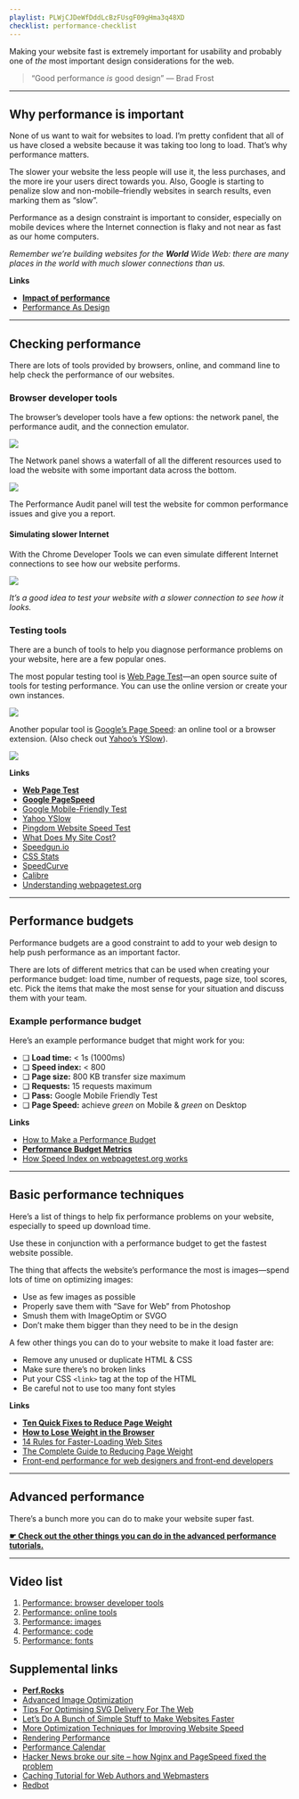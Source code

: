 ```yaml
---
playlist: PLWjCJDeWfDddLcBzFUsgF09gHma3q48XD
checklist: performance-checklist
---
```


Making your website fast is extremely important for usability and probably one of *the* most important design considerations for the web.

> “Good performance *is* good design”
> — Brad Frost

---

## Why performance is important

None of us want to wait for websites to load. I’m pretty confident that all of us have closed a website because it was taking too long to load. That’s why performance matters.

The slower your website the less people will use it, the less purchases, and the more ire your users direct towards you. Also, Google is starting to penalize slow and non-mobile–friendly websites in search results, even marking them as “slow”.

Performance as a design constraint is important to consider, especially on mobile devices where the Internet connection is flaky and not near as fast as our home computers.

*Remember we’re building websites for the **World** Wide Web: there are many places in the world with much slower connections than us.*

**Links**

- **[Impact of performance](https://github.com/zenorocha/browser-diet/wiki/Impact-of-performance)**
- [Performance As Design](http://bradfrost.com/blog/post/performance-as-design/)

---

## Checking performance

There are lots of tools provided by browsers, online, and command line to help check the performance of our websites.

### Browser developer tools

The browser’s developer tools have a few options: the network panel, the performance audit, and the connection emulator.

![](network.jpg)

The Network panel shows a waterfall of all the different resources used to load the website with some important data across the bottom.

![](audit.jpg)

The Performance Audit panel will test the website for common performance issues and give you a report.

#### Simulating slower Internet

With the Chrome Developer Tools we can even simulate different Internet connections to see how our website performs.

![](connection.jpg)

*It’s a good idea to test your website with a slower connection to see how it looks.*

### Testing tools

There are a bunch of tools to help you diagnose performance problems on your website, here are a few popular ones.

The most popular testing tool is [Web Page Test](http://www.webpagetest.org/)—an open source suite of tools for testing performance. You can use the online version or create your own instances.

![](web-page-test.jpg)

Another popular tool is [Google’s Page Speed](https://developers.google.com/speed/pagespeed/): an online tool or a browser extension. (Also check out [Yahoo’s YSlow](http://yslow.org/)).

![](pagespeed.jpg)

**Links**

- **[Web Page Test](http://www.webpagetest.org/)**
- **[Google PageSpeed](https://developers.google.com/speed/pagespeed/)**
- [Google Mobile-Friendly Test](https://www.google.com/webmasters/tools/mobile-friendly/)
- [Yahoo YSlow](http://yslow.org/)
- [Pingdom Website Speed Test](http://tools.pingdom.com/fpt/)
- [What Does My Site Cost?](http://whatdoesmysitecost.com/)
- [Speedgun.io](http://speedgun.io/)
- [CSS Stats](http://cssstats.com/)
- [SpeedCurve](https://speedcurve.com/)
- [Calibre](https://calibreapp.com/)
- [Understanding webpagetest.org](http://www.sitepoint.com/video-understanding-webpagetest-org/)

---

## Performance budgets

Performance budgets are a good constraint to add to your web design to help push performance as an important factor.

There are lots of different metrics that can be used when creating your performance budget: load time, number of requests, page size, tool scores, etc. Pick the items that make the most sense for your situation and discuss them with your team.

### Example performance budget

Here’s an example performance budget that might work for you:

- ❏ **Load time:** < 1s (1000ms)
- ❏ **Speed index:** < 800
- ❏ **Page size:** 800 KB transfer size maximum
- ❏ **Requests:** 15 requests maximum
- ❏ **Pass:** Google Mobile Friendly Test
- ❏ **Page Speed:** achieve *green* on Mobile & *green* on Desktop

**Links**

- [How to Make a Performance Budget](http://danielmall.com/articles/how-to-make-a-performance-budget/)
- **[Performance Budget Metrics](http://timkadlec.com/2014/11/performance-budget-metrics/)**
- [How Speed Index on webpagetest.org works](https://sites.google.com/a/webpagetest.org/docs/using-webpagetest/metrics/speed-index)

---

## Basic performance techniques

Here’s a list of things to help fix performance problems on your website, especially to speed up download time.

Use these in conjunction with a performance budget to get the fastest website possible.

The thing that affects the website’s performance the most is images—spend lots of time on optimizing images:

- Use as few images as possible
- Properly save them with “Save for Web” from Photoshop
- Smush them with ImageOptim or SVGO
- Don’t make them bigger than they need to be in the design

A few other things you can do to your website to make it load faster are:

- Remove any unused or duplicate HTML & CSS
- Make sure there’s no broken links
- Put your CSS `<link>` tag at the top of the HTML
- Be careful not to use too many font styles

**Links**

- **[Ten Quick Fixes to Reduce Page Weight](http://www.sitepoint.com/ten-quick-fixes-reduce-page-weight/)**
- **[How to Lose Weight in the Browser](http://browserdiet.com/)**
- [14 Rules for Faster-Loading Web Sites](http://stevesouders.com/hpws/rules.php)
- [The Complete Guide to Reducing Page Weight](http://www.sitepoint.com/complete-guide-reducing-page-weight/)
- [Front-end performance for web designers and front-end developers](http://csswizardry.com/2013/01/front-end-performance-for-web-designers-and-front-end-developers/)

---

## Advanced performance

There’s a bunch more you can do to make your website super fast.

**[☛ Check out the other things you can do in the advanced performance tutorials.](/topics/advanced-performance/)**

---

## Video list

1. [Performance: browser developer tools](https://www.youtube.com/watch?v=8OGVUvrInWo&index=1&list=PLWjCJDeWfDddLcBzFUsgF09gHma3q48XD)
2. [Performance: online tools](https://www.youtube.com/watch?v=ifMHChSpZfE&index=2&list=PLWjCJDeWfDddLcBzFUsgF09gHma3q48XD)
3. [Performance: images](https://www.youtube.com/watch?v=bfkwvwK28Vs&list=PLWjCJDeWfDddLcBzFUsgF09gHma3q48XD&index=3)
4. [Performance: code](https://www.youtube.com/watch?v=fMJIgVrceUQ&index=4&list=PLWjCJDeWfDddLcBzFUsgF09gHma3q48XD)
5. [Performance: fonts](https://www.youtube.com/watch?v=wPKu4l9hWCE&index=5&list=PLWjCJDeWfDddLcBzFUsgF09gHma3q48XD)

## Supplemental links

- **[Perf.Rocks](http://www.perf.rocks/)**
- [Advanced Image Optimization](http://sixrevisions.com/web-development/advanced-image-optimization/)
- [Tips For Optimising SVG Delivery For The Web](http://calendar.perfplanet.com/2014/tips-for-optimising-svg-delivery-for-the-web/)
- [Let’s Do A Bunch of Simple Stuff to Make Websites Faster](https://speakerdeck.com/chriscoyier/lets-do-a-bunch-of-simple-stuff-to-make-websites-faster)
- [More Optimization Techniques for Improving Website Speed](http://sixrevisions.com/web-performance/improve-website-speed-02/)
- [Rendering Performance](https://developers.google.com/web/fundamentals/performance/rendering/)
- [Performance Calendar](http://calendar.perfplanet.com/)
- [Hacker News broke our site – how Nginx and PageSpeed fixed the problem](https://www.airport-parking-shop.co.uk/blog/hacker-news-broke-site-nginx-pagespeed-fixed-problem/)
- [Caching Tutorial for Web Authors and Webmasters](https://www.mnot.net/cache_docs/)
- [Redbot](https://redbot.org/)
